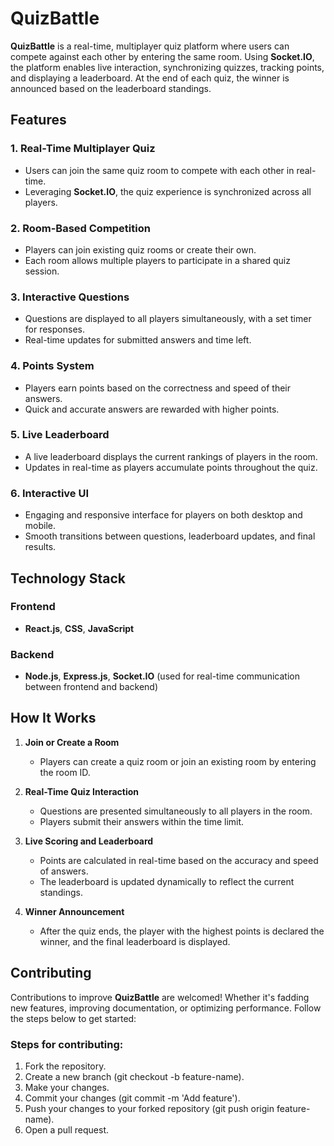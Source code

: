 # QuizBattle  

**QuizBattle** is a real-time, multiplayer quiz platform where users can compete against each other by entering the same room. Using **Socket.IO**, the platform enables live interaction, synchronizing quizzes, tracking points, and displaying a leaderboard. At the end of each quiz, the winner is announced based on the leaderboard standings.

## Features  

### 1. **Real-Time Multiplayer Quiz**  
- Users can join the same quiz room to compete with each other in real-time.  
- Leveraging **Socket.IO**, the quiz experience is synchronized across all players.

### 2. **Room-Based Competition**  
- Players can join existing quiz rooms or create their own.  
- Each room allows multiple players to participate in a shared quiz session.  

### 3. **Interactive Questions**  
- Questions are displayed to all players simultaneously, with a set timer for responses.  
- Real-time updates for submitted answers and time left.  

### 4. **Points System**  
- Players earn points based on the correctness and speed of their answers.  
- Quick and accurate answers are rewarded with higher points.

### 5. **Live Leaderboard**  
- A live leaderboard displays the current rankings of players in the room.  
- Updates in real-time as players accumulate points throughout the quiz.

### 6. **Interactive UI**  
- Engaging and responsive interface for players on both desktop and mobile.  
- Smooth transitions between questions, leaderboard updates, and final results.

## Technology Stack  

### **Frontend**  
- **React.js**, **CSS**, **JavaScript**

### **Backend**  
- **Node.js**, **Express.js**, **Socket.IO** (used for real-time communication between frontend and backend)

## How It Works  

1. **Join or Create a Room**  
   - Players can create a quiz room or join an existing room by entering the room ID.

2. **Real-Time Quiz Interaction**  
   - Questions are presented simultaneously to all players in the room.  
   - Players submit their answers within the time limit.  

3. **Live Scoring and Leaderboard**  
   - Points are calculated in real-time based on the accuracy and speed of answers.  
   - The leaderboard is updated dynamically to reflect the current standings.

4. **Winner Announcement**  
   - After the quiz ends, the player with the highest points is declared the winner, and the final leaderboard is displayed.

## Contributing  

Contributions to improve **QuizBattle** are welcomed! Whether it's fadding new features, improving documentation, or optimizing performance. 
Follow the steps below to get started:  

### Steps for contributing:
1. Fork the repository.
2. Create a new branch (git checkout -b feature-name).
3. Make your changes.
4. Commit your changes (git commit -m 'Add feature').
5. Push your changes to your forked repository (git push origin feature-name).
6. Open a pull request.

